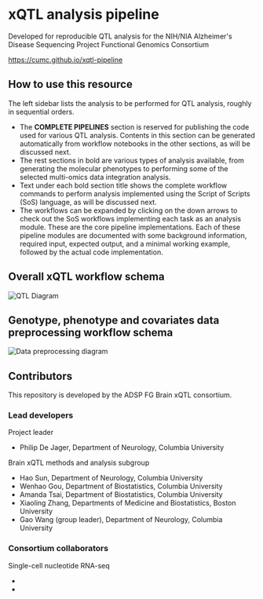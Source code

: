 # xQTL analysis pipeline

Developed for reproducible QTL analysis for the NIH/NIA Alzheimer's Disease Sequencing Project Functional Genomics Consortium

https://cumc.github.io/xqtl-pipeline

## How to use this resource

The left sidebar lists the analysis to be performed for QTL analysis, roughly in sequential orders.

- The **COMPLETE PIPELINES** section is reserved for publishing the code used for various QTL analysis. Contents in this section can be generated automatically from workflow notebooks in the other sections, as will be discussed next.
- The rest sections in bold are various types of analysis available, from generating the molecular phenotypes to performing some of the selected multi-omics data integration analysis.
- Text under each bold section title shows the complete workflow commands to perform analysis implemented using the Script of Scripts (SoS) language, as will be discussed next.
- The workflows can be expanded by clicking on the down arrows to check out the SoS workflows implementing each task as an analysis module. These are the core pipeline implementations. Each of these pipeline modules are documented with some background information, required input, expected output, and a minimal working example, followed by the actual code implementation.

## Overall xQTL workflow schema

![QTL Diagram](images/complete_workflow.png)

## Genotype, phenotype and covariates data preprocessing workflow schema

![Data preprocessing diagram](images/data_preprocessing.png)

## Contributors

This repository is developed by the ADSP FG Brain xQTL consortium.

### Lead developers

Project leader

- Philip De Jager, Department of Neurology, Columbia University

Brain xQTL methods and analysis subgroup

- Hao Sun, Department of Neurology, Columbia University
- Wenhao Gou, Department of Biostatistics, Columbia University
- Amanda Tsai, Department of Biostatistics, Columbia University  
- Xiaoling Zhang, Departments of Medicine and Biostatistics, Boston University
- Gao Wang (group leader), Department of Neurology, Columbia University

### Consortium collaborators

Single-cell nucleotide RNA-seq

- 

- 
